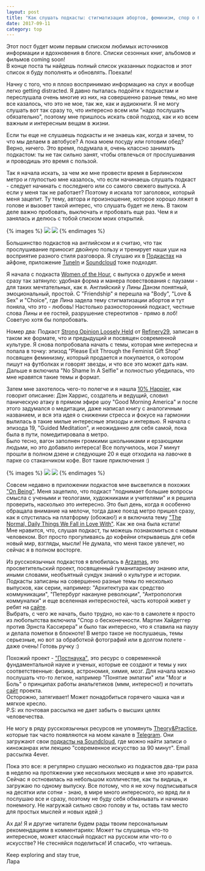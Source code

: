 ```yaml
---
layout: post
title: "Как слушать подкасты: стигматизация абортов, феминизм, спор о бесконечности и медитация в метро."
date: 2017-09-11
category: top
---
```


Этот пост будет моим первым списком любимых источников информации и вдохновения в блоге. Списки сезонных книг, альбомов и фильмов coming soon!  
В конце поста ты найдешь полный список указанных подкастов и этот список я буду пополнять и обновлять. Поехали!

Начну с того, что я плохо воспринимаю информацию на слух и вообще легко getting distracted. Я давно пыталась подойти к подкастам и переслушала очень многие из них, на совершенно разные темы, но мне все казалось, что это не мое, так же, как и аудиокниги. Я не могу слушать вот так сразу то, что интересно всем или "надо послушать обязательно", поэтому мне пришлось искать свой подход, как и ко всем важным и интересным вещам в жизни.

Если ты еще не слушаешь подкасты и не знаешь как, когда и зачем, то что мы делаем в автобусе? А пока моем посуду или готовим обед? Верно, ничего. Это время, подумала я, очень классно занимать подкастом: ты не так сильно занят, чтобы отвлечься от прослушивания и проводишь это время с пользой.  
 
Так я начала искать, за чем же мне провести время в Берлинском метро и глупостью мне казалось, что если начинаешь слушать подкаст - следует начинать с последнего или со самого свежего выпуска. А если у меня так не работает? Поэтому я искала тот заголовок, который меня зацепит. Ту тему, автора и произношение, которое хорошо ляжет в голове и вызовет такой интерес, что слушать будет не лень. В таком деле важно пробовать, выключать и пробовать еще раз. Чем я и занялась и делюсь с тобой списком моих открытий. 

{% images %}
  ![](/assets/images/2017/09/metro.jpg)
  ![](/assets/images/2017/09/sloni.jpg)
{% endimages %}

Большинство подкастов на английском и я считаю, что так прослушивание приносит двойную пользу и тренирует наши уши на восприятие разного стиля разговора. Я слушаю их в [Подкастах](https://www.apple.com/ru/itunes/podcasts/fanfaq.html) на айфоне, приложение [TuneIn](https://tunein.com/get-tunein/) и [Soundcloud](https://soundcloud.com/stream) тоже подходят.

Я начала с подкаста [Women of the Hour](https://itunes.apple.com/ru/podcast/episode-1-friendship/id1049452428?i=1000356401837&mt=2), с выпуска о дружбе и меня сразу так затянуло: удобная форма и манера повествования с паузами - для таких мечтательных, как я. 
Английский у Лины Данэм понятный, эмоциональный, простой. С "Friendship" я перешла на "Body", "Love & Sex" и "Choiсe", где Лина задела тему стигматизации абортов и тут поняла, что это - любовь! Настолько разносторонний подкаст, честные слова Лины и ее гостей, разрушение стереотипов - прямо в лоб! Советую хотя бы попробовать.

Номер два: Подкаст [Strong Opinion Loosely Held](https://itunes.apple.com/us/podcast/strong-opinions-loosely-held/id1109543963?mt=2) от [Refinery29](http://www.refinery29.uk/?geo=uk&_ga=2.231213215.1486433324.1505089932-1479721124.1502142377), записан в таком же формате, что и предыдущий и посвящен современной культуре. Я снова попробовала начать с темы, которая мне интересна и попала в точку: эпизод "Please Exit Through the Feminist Gift Shop" посвящен феминизму, который продается и покупается, о котором пишут на футболках и говорят звезды, и что все это может дать нам. Дальше я включила "No Shame In A Selfie" и полностью убедилась, что мне нравятся такие темы и формат.

Затем мне захотелось чего-то полегче и я нашла [10% Happier](https://itunes.apple.com/us/podcast/10-happier-with-dan-harris/id1087147821
), как говорит описание: Дэн Харрис, создатель и ведущий, словил паническую атаку в прямом эфире шоу "Good Morning America" и после этого задумался о медитации, даже написал книгу с аналогичным названием, и вся эта идея о снижении стресса и фокусе на гармонии вылилась в такие милые интересные эпизоды и интервью.  Я начала с эпизода 19, "Guided Meditation", и неожиданно для себя самой, пока была в пути, помедитировала в метро.  
Было тесно, вагон заполнен громкими школьниками и ерзающими людьми, но это добавило интереса! Все получилось, мои 7 минут прошли в полном дзене и следующие 20 я еще отходила на лавочке в парке со стаканчиком кофе. Вот такие приключения :) 

{% images %}
  ![](/assets/images/2017/09/moy_stol.jpg)
  ![](/assets/images/2017/09/berlin.jpg)
{% endimages %}

Совсем недавно в приложении подкастов мне высветился в похожих ["On Being"](https://itunes.apple.com/us/podcast/on-being-with-krista-tippett/id150892556?mt=2). Меня зацепило, что подкаст "поднимает большие вопросы смысла с учеными и теологами, художниками и учителями" и я решила проверить, насколько это интересно. Это был день, когда я особенно обращала внимание на мелочи, тогда даже поезд метро пришел сразу, как я спустилась на платформу (обожаю!) и я включила тему ["The Normal, Daily Things We Fall in Love With"](https://onbeing.org/programs/maira-kalman-the-normal-daily-things-we-fall-in-love-with-sep2017/). Как же она была кстати!   
Мне нравится, что, слушая подкаст, ты можешь познакомиться с новым человеком. Вот просто прогуливаясь до кофейни открываешь для себя новый мир, взгляды, мысли! Не думала, что меня такое увлечет, но сейчас я в полном восторге. 

Из русскоязычных подкастов я влюбилась в [Arzamas](https://itunes.apple.com/ru/podcast/istoria-kul-tury-kursy-arzamas/id1001642707), это просветительский проект, посвященный гуманитарному знанию или, иными словами, необъятный сундук знаний о культуре и истории. Подкасты записаны на совершенно разные темы по несколько выпусков, как серии, например: "Архитектура как средство коммуникации", "Петербург накануне революции", "Антропология коммуналки" и еще вселенная интересностей, часть которой живет у ребят на [сайте](http://arzamas.academy).   
Выбрать, с чего же начать, было трудно, но как-то в самолете я просто из любопытства включила "Спор о бесконечности. Мартин Хайдеггер против Эрнста Кассирера" и было так интересно, что я ставила на паузу и делала пометки в блокноте! В метро такое не послушаешь, темы серьезные, но вот за обработкой фотографий или в долгом полете - даже очень! Готовь ручку :)   

Похожий проект - ["Постнаука"](https://itunes.apple.com/ru/podcast/последние-лекции-на-постнауке/id1057868694?mt=2), это ресурс о современной фундаментальной науке и ученых, которые ее создают и темы у них соответственные: физика, астрономия, химия, мозг. Для начала можно послушать что-то легкое, например "Понятие эмпатии" или "Мозг и Боль" о принципах работы анальгетиков (ммм, интересно!) и почитать [сайт](https://postnauka.ru) проекта.  
Осторожно, затягивает! Может понадобиться горячего чашка чая и мягкое кресло.  
P.S: их почтовая рассылка не дает забыть о высших целях человечества. 

Не могу в ряду русскоязычных ресурсов не упомянуть [Theory&Practice](https://theoryandpractice.ru), которые так часто появляются на моем канале в [Telegram](https://t.me/explorevryday).
Они загружают свои [подкасты на Soundcloud](https://soundcloud.com/theoryandpractice), где можно найти записи о киножанрах или лекцию "современное искусство за 90 минут". Email рассылка 4ever.

Пока это все: я регулярно слушаю несколько из подкастов два-три раза в неделю на протяжении уже нескольких месяцев и мне это нравится. Сейчас я остновилась на небольшом колличестве, как ты видишь, и загружаю по одному выпуску. Все потому, что я не хочу подписываться на десятки или сотни - знаю, в мире много интересного, но вряд ли я послушаю все и сразу, поэтому не буду себя обманывать и начинаю понемногу. Не нагружай сильно свою голову и ты, оставь там место для простых мыслей и новых идей ;)

Ах да! Я и другие читатели будем рады твоим персональным рекомендациям в комментариях: Может ты слушаешь что-то интересное, может классный подкаст на русском или что-то о искусстве? Не стесняйся поделиться! И спасибо, что читаешь.

Keep exploring and stay true,  
Лара